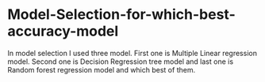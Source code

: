 # Model-Selection-for-which-best-accuracy-model
In model selection I used three model. First one is Multiple Linear regression model. Second one is Decision Regression tree model  and last one is Random forest regression model and which best of them.
